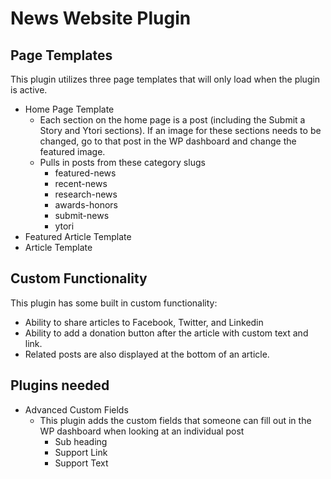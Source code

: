 # News Website Plugin
## Page Templates
This plugin utilizes three page templates that will only load when the plugin is active.
- Home Page Template
  - Each section on the home page is a post (including the Submit a Story and Ytori sections). If an image for these sections needs to be changed, go to that post in the WP dashboard and change the featured image.
  - Pulls in posts from these category slugs
    - featured-news
    - recent-news
    - research-news
    - awards-honors
    - submit-news
    - ytori
- Featured Article Template
- Article Template

## Custom Functionality
This plugin has some built in custom functionality:
- Ability to share articles to Facebook, Twitter, and Linkedin
- Ability to add a donation button after the article with custom text and link.
- Related posts are also displayed at the bottom of an article.

## Plugins needed
- Advanced Custom Fields
  - This plugin adds the custom fields that someone can fill out in the WP dashboard when looking at an individual post
    - Sub heading
    - Support Link
    - Support Text
